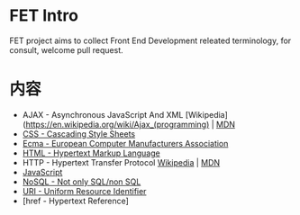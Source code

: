 # FET Intro

FET project aims to collect Front End Development releated terminology, for consult,
welcome pull request.

# 内容

* AJAX - Asynchronous JavaScript And XML [Wikipedia](https://en.wikipedia.org/wiki/Ajax_(programming) | [MDN](https://developer.mozilla.org/en-US/docs/Web/Guide/AJAX)
* [CSS - Cascading Style Sheets](https://en.wikipedia.org/wiki/css)
* [Ecma - European Computer Manufacturers Association](https://en.wikipedia.org/wiki/Ecma_International)
* [HTML - Hypertext Markup Language](https://en.wikipedia.org/wiki/HTML)
* HTTP - Hypertext Transfer Protocol [Wikipedia](https://developer.mozilla.org/en-US/docs/Web/HTTP) | [MDN](https://developer.mozilla.org/kab/docs/Web/HTTP)
* [JavaScript](https://en.wikipedia.org/wiki/JavaScript)
* [NoSQL - Not only SQL/non SQL](https://en.wikipedia.org/wiki/NoSQL)
* [URI - Uniform Resource Identifier](https://en.wikipedia.org/wiki/Uniform_Resource_Identifier)
* [href - Hypertext Reference]